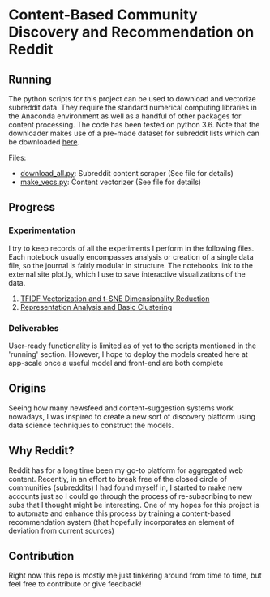 # Content-Based Community Discovery and Recommendation on Reddit

## Running
The python scripts for this project can be used to download and vectorize subreddit data. They require the standard numerical computing libraries in the Anaconda environment as well as a handful of other packages for content processing. The code has been tested on python 3.6. Note that the downloader makes use of a pre-made dataset for subreddit lists which can be downloaded [here](https://www.reddit.com/r/datasets/comments/8isnek/list_of_every_subreddit_on_reddit/).

Files:
* [download_all.py](../master/download_all.py): Subreddit content scraper (See file for details)
* [make_vecs.py](../master/make_vecs.py): Content vectorizer (See file for details)

## Progress
### Experimentation
I try to keep records of all the experiments I perform in the following files. Each notebook usually encompasses analysis or creation of a single data file, so the journal is fairly modular in structure. The notebooks link to the external site plot.ly, which I use to save interactive visualizations of the data.

1. [TFIDF Vectorization and t-SNE Dimensionality Reduction](../master/tSNE.ipynb)
2. [Representation Analysis and Basic Clustering](../master/vecs_analysis.ipynb)

### Deliverables
User-ready functionality is limited as of yet to the scripts mentioned in the 'running' section. However, I hope to deploy the models created here at app-scale once a useful model and front-end are both complete

## Origins
Seeing how many newsfeed and content-suggestion systems work nowadays, I was inspired to create a new sort of discovery platform using data science techniques to construct the models.

## Why Reddit?
Reddit has for a long time been my go-to platform for aggregated web content. Recently, in an effort to break free of the closed circle of communities (subreddits) I had found myself in, I started to make new accounts just so I could go through the process of re-subscribing to new subs that I thought might be interesting. One of my hopes for this project is to automate and enhance this process by training a content-based recommendation system (that hopefully incorporates an element of deviation from current sources)

## Contribution
Right now this repo is mostly me just tinkering around from time to time, but feel free to contribute or give feedback!
